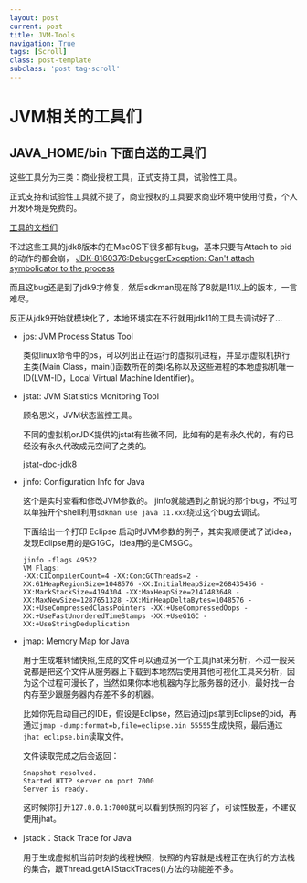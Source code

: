```yaml
---
layout: post
current: post
title: JVM-Tools
navigation: True
tags: [Scroll]
class: post-template
subclass: 'post tag-scroll'
---
```


# JVM相关的工具们


## JAVA_HOME/bin 下面白送的工具们
这些工具分为三类：商业授权工具，正式支持工具，试验性工具。

正式支持和试验性工具就不提了，商业授权的工具要求商业环境中使用付费，个人开发环境是免费的。

[工具的文档们](https://docs.oracle.com/javase/8/docs/technotes/tools/unix/toc.html)

不过这些工具的jdk8版本的在MacOS下很多都有bug，基本只要有Attach to pid的动作的都会崩， [JDK-8160376:DebuggerException: Can't attach symbolicator to the process](https://bugs.java.com/bugdatabase/view_bug.do?bug_id=8160376)

而且这bug还是到了jdk9才修复，然后sdkman现在除了8就是11以上的版本，一言难尽。

反正从jdk9开始就模块化了，本地环境实在不行就用jdk11的工具去调试好了...

+ jps: JVM Process Status Tool

  类似linux命令中的ps，可以列出正在运行的虚拟机进程，并显示虚拟机执行主类(Main Class，main()函数所在的类)名称以及这些进程的本地虚拟机唯一ID(LVM-ID，Local Virtual Machine Identifier)。

+ jstat: JVM Statistics Monitoring Tool

  顾名思义，JVM状态监控工具。

  不同的虚拟机orJDK提供的jstat有些微不同，比如有的是有永久代的，有的已经没有永久代改成元空间了之类的。

  [jstat-doc-jdk8](https://docs.oracle.com/javase/8/docs/technotes/tools/unix/jstat.html)

+ jinfo: Configuration Info for Java  

  这个是实时查看和修改JVM参数的。
  jinfo就能遇到之前说的那个bug，不过可以单独开个shell利用```sdkman use java 11.xxx```绕过这个bug去调试。

  下面给出一个打印 Eclipse 启动时JVM参数的例子，其实我顺便试了试idea，发现Eclipse用的是G1GC，idea用的是CMSGC。
  ```
  jinfo -flags 49522
  VM Flags:
  -XX:CICompilerCount=4 -XX:ConcGCThreads=2 -XX:G1HeapRegionSize=1048576 -XX:InitialHeapSize=268435456 -XX:MarkStackSize=4194304 -XX:MaxHeapSize=2147483648 -XX:MaxNewSize=1287651328 -XX:MinHeapDeltaBytes=1048576 -XX:+UseCompressedClassPointers -XX:+UseCompressedOops -XX:+UseFastUnorderedTimeStamps -XX:+UseG1GC -XX:+UseStringDeduplication
  ```

+ jmap: Memory Map for Java  

  用于生成堆转储快照,生成的文件可以通过另一个工具jhat来分析，不过一般来说都是把这个文件从服务器上下载到本地然后使用其他可视化工具来分析，因为这个过程可漫长了，当然如果你本地机器内存比服务器的还小，最好找一台内存至少跟服务器内存差不多的机器。

  比如你先启动自己的IDE，假设是Eclipse，然后通过jps拿到Eclipse的pid，再通过```jmap -dump:format=b,file=eclipse.bin 55555```生成快照，最后通过```jhat eclipse.bin```读取文件。

  文件读取完成之后会返回：

  ```
  Snapshot resolved.
  Started HTTP server on port 7000
  Server is ready.
  ```
  这时候你打开```127.0.0.1:7000```就可以看到快照的内容了，可读性极差，不建议使用jhat。

+ jstack：Stack Trace for Java  

  用于生成虚拟机当前时刻的线程快照，快照的内容就是线程正在执行的方法栈的集合，跟Thread.getAllStackTraces()方法的功能差不多。
